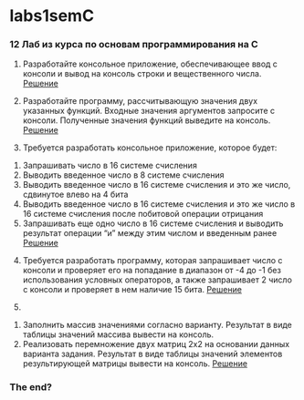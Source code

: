 # labs1semC
### 12 Лаб из курса по основам программирования на C

1. Разработайте консольное приложение, обеспечивающее ввод с консоли и вывод на консоль строки и вещественного числа.
[Решение](https://github.com/aleksandra0KR/labs1semC/blob/main/first.c)

2. Разработайте программу, рассчитывающую значения двух указанных функций. Входные значения аргументов запросите с консоли. Полученные значения функций выведите на консоль.
[Решение](https://github.com/aleksandra0KR/labs1semC/blob/main/second.c)

3. Требуется разработать консольное приложение, которое будет:
1) Запрашивать число в 16 системе счисления
2) Выводить введенное число в 8 системе счисления
3) Выводить введенное число в 16 системе счисления и это же число, сдвинутое влево на 4 бита
4) Выводить введенное число в 16 системе счисления и это же число в 16 системе счисления после побитовой операции отрицания
5) Запрашивать еще одно число в 16 системе счисления и выводить результат операции “и” между этим числом и введенным ранее
[Решение](https://github.com/aleksandra0KR/labs1semC/blob/main/third.c)

4. Требуется разработать программу, которая запрашивает число с консоли и проверяет его на попадание в диапазон от -4 до -1 без использования условных операторов, а также запрашивает 2 число с консоли и проверяет в нем наличие 15 бита.
[Решение](https://github.com/aleksandra0KR/labs1semC/blob/main/fourth.c)

5. 
1) Заполнить массив значениями согласно варианту. Результат в виде таблицы значений массива вывести на консоль.
2) Реализовать перемножение двух матриц 2х2 на основании данных варианта задания. Результат в виде таблицы значений элементов результирующей матрицы вывести на консоль.
[Решение](https://github.com/aleksandra0KR/labs1semC/blob/main/fifth.c)


### The end?
